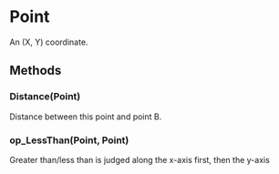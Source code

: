 # Point

An (X, Y) coordinate.

## Methods

### Distance(Point)

Distance between this point and point B.

### op_LessThan(Point, Point)

Greater than/less than is judged along the x-axis first, then the y-axis


